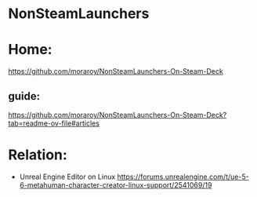 # NonSteamLaunchers
# Home:
https://github.com/moraroy/NonSteamLaunchers-On-Steam-Deck

## guide:
https://github.com/moraroy/NonSteamLaunchers-On-Steam-Deck?tab=readme-ov-file#articles

# Relation:
- Unreal Engine Editor on Linux https://forums.unrealengine.com/t/ue-5-6-metahuman-character-creator-linux-support/2541069/19
